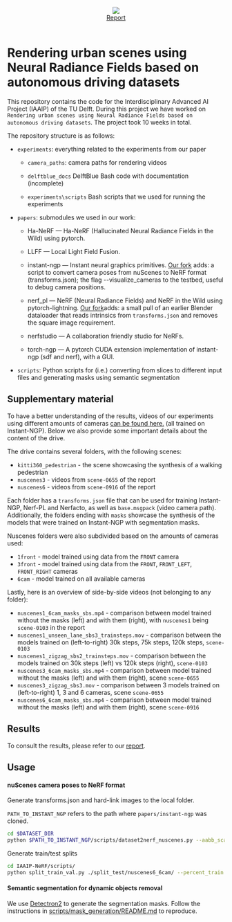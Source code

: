 <p align="center">
  <img src="https://d2k0ddhflgrk1i.cloudfront.net/Websections/Huisstijl/Bouwstenen/Logo/02-Visual-Bouwstenen-Logo-Varianten-v1.png"/><br>
  <a href="report.pdf">Report</a>
  <br><br>
</p>

# Rendering urban scenes using Neural Radiance Fields based on autonomous driving datasets

This repository contains the code for the Interdisciplinary Advanced AI Project (IAAIP) of the TU Delft. During this project we have worked on `Rendering urban scenes using Neural Radiance Fields based on autonomous driving datasets`. The project took 10 weeks in total.

The repository structure is as follows:

- `experiments`: everything related to the experiments from our paper
  
  - `camera_paths`: camera paths for rendering videos
  
  - `delftblue_docs` DelftBlue Bash code with documentation (incomplete)
  
  - `experiments\scripts` Bash scripts that we used for running the experiments

- `papers`: submodules we used in our work:
  
  - Ha-NeRF — Ha-NeRF (Hallucinated Neural Radiance Fields in the Wild) using pytorch.
  
  - LLFF — Local Light Field Fusion.
  
  - instant-ngp — Instant neural graphics primitives. <u>Our fork</u> adds: a script to convert camera poses from nuScenes to NeRF format (transforms.json); the flag --visualize_cameras to the testbed, useful to debug camera positions.
  
  - nerf_pl — NeRF (Neural Radiance Fields) and NeRF in the Wild using pytorch-lightning. 
  <u>Our fork</u>adds: a small pull of an earlier Blender dataloader that reads intrinsics from `transforms.json` and removes the square image requirement.
  
  - nerfstudio — A collaboration friendly studio for NeRFs.
  
  - torch-ngp — A pytorch CUDA extension implementation of instant-ngp (sdf and nerf), with a GUI.

- `scripts`: Python scripts for (i.e.) converting from slices to different input files and generating masks using semantic segmentation

## Supplementary material

To have a better understanding of the results, videos of our experiments using different amounts of cameras [can be found here.](https://drive.google.com/drive/folders/1iB6RpWyblUw1XvE3HVlnWes3fS5jhRW4?usp=share_link) (all trained on Instant-NGP). Below we also provide some important details about the content of the drive.

The drive contains several folders, with the following scenes:
- `kitti360_pedestrian` - the scene showcasing the synthesis of a walking pedestrian
- `nuscenes3` - videos from `scene-0655` of the report
- `nuscenes6` - videos from `scene-0916` of the report

Each folder has a `transforms.json` file that can be used for training Instant-NGP, Nerf-PL and Nerfacto, as well as `base.msgpack` (video camera path). Additionally, the folders ending with `masks` showcase the synthesis of the models that were trained on Instant-NGP with segmentation masks.

Nuscenes folders were also subdivided based on the amounts of cameras used:
- `1front` - model trained using data from the `FRONT` camera
- `3front` - model trained using data from the `FRONT`, `FRONT_LEFT`, `FRONT_RIGHT` cameras
- `6cam` - model trained on all available cameras

Lastly, here is an overview of side-by-side videos (not belonging to any folder):
- `nuscenes1_6cam_masks_sbs.mp4` - comparison between model trained without the masks (left) and with them (right), with `nuscenes1` being `scene-0103` in the report
- `nuscenes1_unseen_lane_sbs3_trainsteps.mov` - comparison between the models trained on (left-to-right) 30k steps, 75k steps, 120k steps, `scene-0103`
- `nuscenes1_zigzag_sbs2_trainsteps.mov` - comparison between the models trained on 30k steps (left) vs 120k steps (right), `scene-0103`
- `nuscenes3_6cam_masks_sbs.mp4` - comparison between model trained without the masks (left) and with them (right), scene `scene-0655`
- `nuscenes3_zigzag_sbs3.mov` - comparison between 3 models  trained on (left-to-right) 1, 3 and 6 cameras, scene `scene-0655`
- `nuscenes6_6cam_masks_sbs.mp4` - comparison between model trained without the masks (left) and with them (right), scene `scene-0916`

## Results

To consult the results, please refer to our [report](report.pdf).

## Usage

#### nuScenes camera poses to NeRF format

Generate transforms.json and hard-link images to the local folder.

`PATH_TO_INSTANT_NGP` refers to the path where `papers/instant-ngp` was cloned.

```bash
cd $DATASET_DIR
python $PATH_TO_INSTANT_NGP/scripts/dataset2nerf_nuscenes.py --aabb_scale=4 --num_dataset_samples=20 --scene_num 6 --nuscenes_dataroot $NUSCENES_DATAROOT --adaptive_rescale
```

Generate train/test splits

```bash
cd IAAIP-NeRF/scripts/
python split_train_val.py ./split_test/nuscenes6_6cam/ --percent_train 80
```

#### Semantic segmentation for dynamic objects removal

We use [Detectron2](https://github.com/facebookresearch/detectron2) to generate the segmentation masks.
Follow the instructions in [scripts/mask_generation/README.md](scripts/mask_generation/README.md) to reproduce.